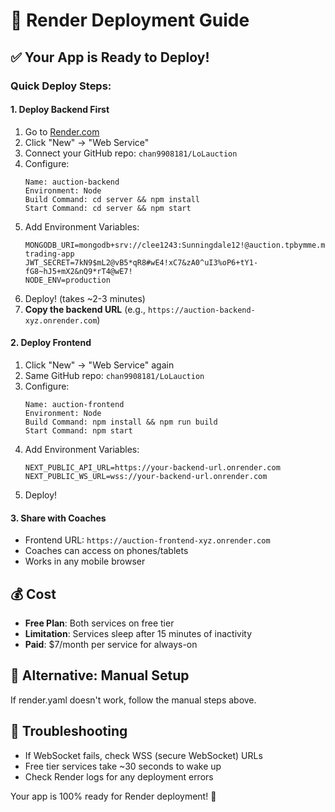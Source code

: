 # 🚀 Render Deployment Guide

## ✅ Your App is Ready to Deploy!

### Quick Deploy Steps:

#### 1. Deploy Backend First
1. Go to [Render.com](https://render.com)
2. Click "New" → "Web Service"
3. Connect your GitHub repo: `chan9908181/LoLauction`
4. Configure:
   ```
   Name: auction-backend
   Environment: Node
   Build Command: cd server && npm install
   Start Command: cd server && npm start
   ```
5. Add Environment Variables:
   ```
   MONGODB_URI=mongodb+srv://clee1243:Sunningdale12!@auction.tpbymme.mongodb.net/player-trading-app
   JWT_SECRET=7kN9$mL2@vB5*qR8#wE4!xC7&zA0^uI3%oP6+tY1-fG8~hJ5+mX2&nQ9*rT4@wE7!
   NODE_ENV=production
   ```
6. Deploy! (takes ~2-3 minutes)
7. **Copy the backend URL** (e.g., `https://auction-backend-xyz.onrender.com`)

#### 2. Deploy Frontend
1. Click "New" → "Web Service" again
2. Same GitHub repo: `chan9908181/LoLauction`
3. Configure:
   ```
   Name: auction-frontend
   Environment: Node
   Build Command: npm install && npm run build
   Start Command: npm start
   ```
4. Add Environment Variables:
   ```
   NEXT_PUBLIC_API_URL=https://your-backend-url.onrender.com
   NEXT_PUBLIC_WS_URL=wss://your-backend-url.onrender.com
   ```
5. Deploy!

#### 3. Share with Coaches
- Frontend URL: `https://auction-frontend-xyz.onrender.com`
- Coaches can access on phones/tablets
- Works in any mobile browser

## 💰 Cost
- **Free Plan**: Both services on free tier
- **Limitation**: Services sleep after 15 minutes of inactivity
- **Paid**: $7/month per service for always-on

## 🔧 Alternative: Manual Setup
If render.yaml doesn't work, follow the manual steps above.

## 🐛 Troubleshooting
- If WebSocket fails, check WSS (secure WebSocket) URLs
- Free tier services take ~30 seconds to wake up
- Check Render logs for any deployment errors

Your app is 100% ready for Render deployment! 🎯
